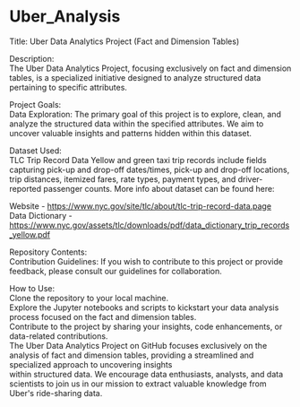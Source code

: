 # Uber_Analysis<br>
Title: Uber Data Analytics Project (Fact and Dimension Tables)

Description:<br>
The Uber Data Analytics Project, focusing exclusively on fact and dimension tables, is a specialized initiative designed to analyze structured data pertaining to specific attributes. 

Project Goals:<br>
Data Exploration: The primary goal of this project is to explore, clean, and analyze the structured data within the specified attributes. We aim to uncover valuable insights and patterns hidden within this dataset.

Dataset Used:<br>
TLC Trip Record Data Yellow and green taxi trip records include fields capturing pick-up and drop-off dates/times, pick-up and drop-off locations, trip distances, itemized fares, rate types, payment types, and driver-reported passenger counts.
More info about dataset can be found here:

Website - https://www.nyc.gov/site/tlc/about/tlc-trip-record-data.page <br>
Data Dictionary - https://www.nyc.gov/assets/tlc/downloads/pdf/data_dictionary_trip_records_yellow.pdf <br>


Repository Contents:<br>
Contribution Guidelines: If you wish to contribute to this project or provide feedback, please consult our guidelines for collaboration.

How to Use:<br>
Clone the repository to your local machine.<br>
Explore the Jupyter notebooks and scripts to kickstart your data analysis process focused on the fact and dimension tables.<br>
Contribute to the project by sharing your insights, code enhancements, or data-related contributions.<br>
The Uber Data Analytics Project on GitHub focuses exclusively on the analysis of fact and dimension tables, providing a streamlined and specialized approach to uncovering insights <br>
within structured data. We encourage data enthusiasts, analysts, and data scientists to join us in our mission to extract valuable knowledge from Uber's ride-sharing data.<br>

